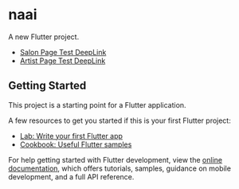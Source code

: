 # naai

A new Flutter project.
- [Salon Page Test DeepLink](https://m.naai.in/salon/65e28c422ebce658ad29fdb1)
- [Artist Page Test DeepLink](https://m.naai.in/artist/65e28fddff5505e3df266e4a)
## Getting Started

This project is a starting point for a Flutter application.

A few resources to get you started if this is your first Flutter project:

- [Lab: Write your first Flutter app](https://docs.flutter.dev/get-started/codelab)
- [Cookbook: Useful Flutter samples](https://docs.flutter.dev/cookbook)

For help getting started with Flutter development, view the
[online documentation](https://docs.flutter.dev/), which offers tutorials,
samples, guidance on mobile development, and a full API reference.

